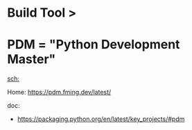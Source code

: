 # Build Tool >
# PDM = "Python Development Master"
[sch:](https://www.google.com/search?q=python+pdm)

Home: https://pdm.fming.dev/latest/

doc:
- https://packaging.python.org/en/latest/key_projects/#pdm
